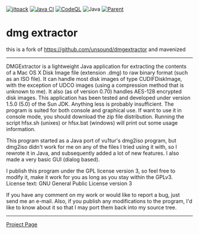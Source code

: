 [![jitpack](https://jitpack.io/v/umjammer/dmgextractor.svg)](https://jitpack.io/#umjammer/dmgextractor)
[![Java CI](https://github.com/umjammer/dmgextractor/workflows/Java%20CI%20with%20Maven/badge.svg)](https://github.com/umjammer/dmgextractor/actions)
[![CodeQL](https://github.com/umjammer/dmgextractor/actions/workflows/codeql-analysis.yml/badge.svg)](https://github.com/umjammer/dmgextractor/actions/workflows/codeql-analysis.yml)
![Java](https://img.shields.io/badge/Java-8-b07219)
[![Parent](https://img.shields.io/badge/Parent-hfsexplorer-pink)](https://github.com/umjammer/hfsexplorer)

# dmg extractor

this is a fork of https://github.com/unsound/dmgextractor and mavenized

----

DMGExtractor is a lightweight Java application for extracting the contents of a Mac OS X Disk Image file (extension .dmg) to raw binary format (such as an ISO file). It can handle most disk images of type CUDIFDiskImage, with the exception of UDCO images (using a compression method that is unknown to me). It also (as of version 0.70) handles AES-128 encrypted disk images.
This application has been tested and developed under version 1.5.0 (5.0) of the Sun JDK. Anything less is probably insufficient.
The program is suited for both console and graphical use. If want to use it in console mode, you should download the zip file distribution. Running the script hfsx.sh (unixes) or hfsx.bat (windows) will print out some usage information.

This program started as a Java port of vu1tur's dmg2iso program, but dmg2iso didn't work for me on any of the files I tried using it with, so I rewrote it in Java, and subsequently added a lot of new features. I also made a very basic GUI (dialog based).

I publish this program under the GPL license version 3, so feel free to modify it, make it work for you as long as you stay within the GPLv3. License text:
GNU General Public License version 3

If you have any comment on my work or would like to report a bug, just send me an e-mail. Also, if you publish any modifications to the program, I'd like to know about it so that I may port them back into my source tree.

----

[Project Page](http://www.catacombae.org/dmgextractor/)
